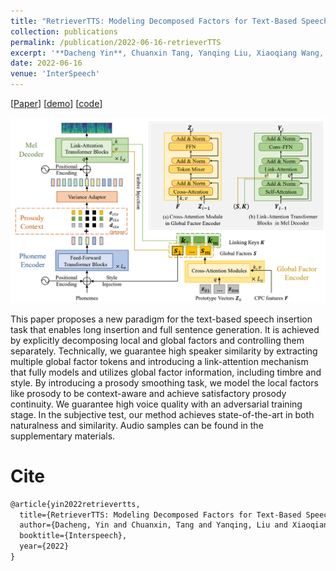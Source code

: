 ```yaml
---
title: "RetrieverTTS: Modeling Decomposed Factors for Text-Based Speech Insertion"
collection: publications
permalink: /publication/2022-06-16-retrieverTTS
excerpt: '**Dacheng Yin**, Chuanxin Tang, Yanqing Liu, Xiaoqiang Wang, Zhiyuan Zhao, Yucheng Zhao, Zhiwei Xiong, Sheng Zhao, Chong Luo.'
date: 2022-06-16
venue: 'InterSpeech'
---
```

\[[Paper]()\] \[[demo](https://ydcustc.github.io/retrieverTTS-demo/)\] \[[code]()\]

![Architecture](/images/retrieverTTS.png)

This paper proposes a new paradigm for the text-based speech
insertion task that enables long insertion and full sentence generation. It is achieved by explicitly decomposing local and
global factors and controlling them separately. Technically, we
guarantee high speaker similarity by extracting multiple global
factor tokens and introducing a link-attention mechanism that
fully models and utilizes global factor information, including
timbre and style. By introducing a prosody smoothing task,
we model the local factors like prosody to be context-aware
and achieve satisfactory prosody continuity. We guarantee high
voice quality with an adversarial training stage. In the subjective test, our method achieves state-of-the-art in both naturalness and similarity. Audio samples can be found in the supplementary materials.

Cite
===

```latex
@article{yin2022retrievertts,
  title={RetrieverTTS: Modeling Decomposed Factors for Text-Based Speech Insertion},
  author={Dacheng, Yin and Chuanxin, Tang and Yanqing, Liu and Xiaoqiang, Wang and Zhiyuan, Zhao and Yucheng, Zhao and Zhiwei, Xiong and Sheng, Zhao and Chong, Luo}
  booktitle={Interspeech},
  year={2022}
}
```
